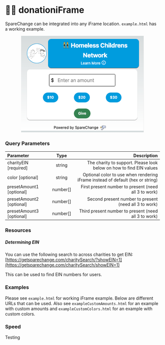 # 🧑‍💻 donationiFrame

SpareChange can be integrated into any iFrame location. `example.html` has a working example. 

<p align="center">
    <img src="images/iframeExampleImage.png">
</p>

### Query Parameters

| Parameter      | Type | Description     |
| :---        |    :----:   |          ---: |
| charityEIN [required]      | string        | The charity to support. Please look below on how to find EIN values  |
| color [optional]   | string        | Optional color to use when rendering iFrame instead of default (hex or string)    |
| presetAmount1 [optional]   | number[]        | First present number to present (need all 3 to work)       |
| presetAmount2 [optional]   | number[]        | Second present number to present (need all 3 to work)       |
| presetAmount3 [optional]   | number[]        | Third present number to present (need all 3 to work)       |


### Resources


##### Determining EIN 

You can use the following search to across charities to get EIN: [https://getsparechange.com/charitySearch/?showEIN=1](https://getsparechange.com/charitySearch/showEIN=1)

This can be used to find EIN numbers for users.

### Examples

Please see `example.html` for working iFrame example. Below are different URLs that can be used. Also see `exampleCustomAmounts.html` for an example with custom amounts and `exampleCustomColors.html` for an example with custom colors.

### Speed

Testing